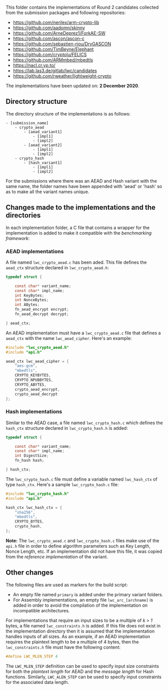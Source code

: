 This folder contains the implementations of Round 2 candidates collected from the submission packages and following repositories:

 - https://github.com/nerilex/arm-crypto-lib
 - https://github.com/aadomn/skinny
 - https://github.com/ArneDeprez1/ForkAE-SW
 - https://github.com/ascon/ascon-c
 - https://github.com/sebastien-riou/DryGASCON
 - https://github.com/TimBeyne/Elephant
 - https://github.com/cryptolu/FELICS
 - https://github.com/ARMmbed/mbedtls
 - https://nacl.cr.yp.to/
 - https://lab.las3.de/gitlab/lwc/candidates
 - https://github.com/rweather/lightweight-crypto
	

The implementations have been updated on: **2 December 2020**.

## Directory structure

The directory structure of the implementations is as follows:

```
- [submission_name]
    - crypto_aead
        - [aead_variant1]
            - [impl1]
            - [impl2]
        - [aead_variant2]
            - [impl1]
            - [impl2]
    - crypto_hash
        - [hash_variant1]
            - [impl1]
            - [impl2]
```

For the submissions where there was an AEAD and Hash variant with the same name, the folder names have been appended with 'aead' or 'hash' so as to make all the variant names unique.

## Changes made to the implementations and the directories

In each implementation folder, a C file that contains a wrapper for the implementation is added to make it compatible with the *benchmarking framework*:

### AEAD implementations

A file named `lwc_crypto_aead.c` has been aded. This file defines the `aead_ctx` structure declared in `lwc_crypto_aead.h`:

``` c
typedef struct {

	const char* variant_name;
	const char* impl_name;
	int KeyBytes;
	int NonceBytes;
	int ABytes;
	fn_aead_encrypt encrypt;
	fn_aead_decrypt decrypt;

} aead_ctx;
```

An AEAD implementation must have a `lwc_crypto_aead.c` file that defines a `aead_ctx` with the name `lwc_aead_cipher`. Here's an example:

``` c
#include "lwc_crypto_aead.h"
#include "api.h"

aead_ctx lwc_aead_cipher = {
	"aes-gcm",
	"mbedtls",
	CRYPTO_KEYBYTES,
	CRYPTO_NPUBBYTES,
	CRYPTO_ABYTES,
	crypto_aead_encrypt,
	crypto_aead_decrypt
};
```

### Hash implementations

Similar to the AEAD case, a file named `lwc_crypto_hash.c` which defines the `hash_ctx` structure declared in `lwc_crypto_hash.h` is added:

``` c
typedef struct {

	const char* variant_name;
	const char* impl_name;
	int DigestSize;
	fn_hash hash;

} hash_ctx;
```

The `lwc_crypto_hash.c` file must define a variable named `lwc_hash_ctx` of type `hash_ctx`. Here's a sample `lwc_crypto_hash.c` file:

``` c
#include "lwc_crypto_hash.h"
#include "api.h"

hash_ctx lwc_hash_ctx = {
	"sha256",
	"mbedtls",
	CRYPTO_BYTES,
	crypto_hash,
};
```

**Note:** The `lwc_crypto_aead.c` and `lwc_crypto_hash.c` files make use of the `api.h` file in order to define algorithm parameters such as Key Length, Nonce Length, etc. If an implementation did not have this file, it was copied from the *reference implementation* of the variant.


## Other changes

The following files are used as markers for the build script:

 - An empty file named `primary` is added under the primary variant folders.
 - For Assembly implementations, an empty file `lwc_arc_[archname]` is added in order to avoid the compilation of the implementation on incompatible architectures.


For implementations that require an input sizes to be a multiple of *k > 1* bytes, a file named `lwc_constraints.h` is added. If this file does not exist in the implementation directory then it is assumed that the implementation handles inputs of all sizes. As an example, if an AEAD implementation requires the plaintext length to be a multiple of 4 bytes, then the `lwc_constraints.h` file must have the following content:
 ``` c
 #define LWC_MLEN_STEP 4
 ```
The `LWC_MLEN_STEP` definition can be used to specify input size constraints for both the *plaintext length* for AEAD and the *message length* for Hash functions. Similarly, `LWC_ALEN_STEP` can be used to specify input constraints for the associated data length.

